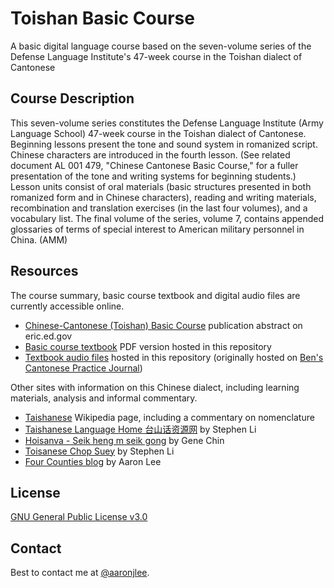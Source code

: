 # Toishan Basic Course
A basic digital language course based on the seven-volume series of the Defense Language Institute's 47-week course in the Toishan dialect of Cantonese

## Course Description
This seven-volume series constitutes the Defense Language Institute (Army Language School) 47-week course in the Toishan dialect of Cantonese. Beginning lessons present the tone and sound system in romanized script. Chinese characters are introduced in the fourth lesson. (See related document AL 001 479, "Chinese Cantonese Basic Course," for a fuller presentation of the tone and writing systems for beginning students.) Lesson units consist of oral materials (basic structures presented in both romanized form and in Chinese characters), reading and writing materials, recombination and translation exercises (in the last four volumes), and a vocabulary list. The final volume of the series, volume 7, contains appended glossaries of terms of special interest to American military personnel in China. (AMM)

## Resources
The course summary, basic course textbook and digital audio files are currently accessible online.
* [Chinese-Cantonese (Toishan) Basic Course](https://eric.ed.gov/?id=ED022176) publication abstract on eric.ed.gov
* [Basic course textbook](basic-course/FSI-ED022176.pdf) PDF version hosted in this repository
* [Textbook audio files](audio/audio-files.md) hosted in this repository (originally hosted on [Ben's Cantonese Practice Journal](https://ipracticecanto.wordpress.com/toishanese-textbook-audio/))

Other sites with information on this Chinese dialect, including learning materials, analysis and informal commentary.
* [Taishanese](https://en.wikipedia.org/wiki/Taishanese) Wikipedia page, including a commentary on nomenclature
* [Taishanese Language Home 台山话资源网](http://www.stephen-li.com/TaishaneseVocabulary/Taishanese.html) by Stephen Li
* [Hoisanva - Seik heng m seik gong](https://sites.fitnyc.edu/users/gene_chin/hoisanva/) by Gene Chin
* [Toisanese Chop Suey](http://taishanesetalk.blogspot.com/) by Stephen Li
* [Four Counties blog](http://taishanese.blogspot.com/) by Aaron Lee

## License
[GNU General Public License v3.0](LICENSE)

## Contact
Best to contact me at [@aaronjlee](https://twitter.com/aaronjlee).
